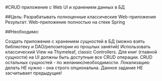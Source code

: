 #CRUD приложение с Web UI и хранением данных в БД

##Цель:
Разрабатывать полноценные классические Web-приложения Результат: Web-приложение полностью на стеке Spring

##Необходимо:

Создать приложение с хранением сущностей в БД (можно взять библиотеку и DAO/репозитории из прошлых занятий)
Использовать классический View на Thymeleaf, classic Controllers.
Для книг (главной сущности) на UI должны быть доступные все CRUD операции. CRUD остальных сущностей - по желанию/необходимости.
Локализацию делать НЕ нужно - она строго опциональна.
Данное задание НЕ засчитывает предыдущие!